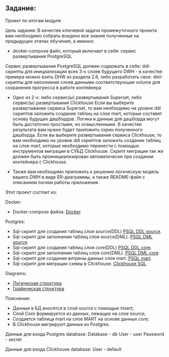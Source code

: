 ## Задание:
Проект по итогам модуля

Цель задания: В качестве ключевой задачи промежуточного проекта вам необходимо собрать воедино все знания полученные на предыдущих этапах обучения, а именно:
 - docker-compose файл, который включает в себя:
	сервис развертывания PostgreSQL
	
Сервис развертывания PostgreSQL должен содержать в себе:
		ddl-скрипты для инициализации всех 3-х слоев будущего DWH - в качестве примера можно взять DHW из раздела 2.6, либо разработать свое.
		dml-скрипты для наполнения слоев данными
		соответствующие volume для сохранения прогресса в работе контейнера
		
 - Одно из 2-х: либо сервис(ы) развертывания Superset, либо сервис(ы) развертывания Clickhouse
	Если вы выберите развертывание сервиса Superset, то вам необходимо на уровне ddl скриптов заложить создание таблиц на слое mart, которые составят основу будущих дашбордов. Логика и данные для дашборда могут быть достаточно простыми, но осмысленными. В качестве результата вам нужно будет приложить скрин полученного дашборда.
	Если вы выберите развертывания сервиса Clickhouse, то вам необходимо на уровне ddl скриптов заложить создание таблиц на слое mart, которые необходимо перенести с помощью инструментов миграции в СУБД Clickhouse. Скрипт миграции так же должен быть проинициализирован автоматически при создании контейнера с Clickhouse.

 - Также вам необходимо приложить к решению логическую модель вашего DWH в виде ER-диаграммы, а также README-файл с описанием логики работы приложения. 

Этот проект состоит из:

Docker:
 - Docker-compose файла.
	[Docker](docker-compose.yml)
	
Postgres:
 - Sql-cкрипт для создания таблиц слоя source(DDL) 
	[PSQL DDL source](postgres/source/aDDL_source.sql).
 - Sql-cкрипт для заполнения таблиц слоя source(DML).
	[PSQL DML source](postgres/source/aDML_source.sql).
 - Sql-cкрипт для создания таблиц слоя core(DDL) 
	[PSQL DDL core](postgres/core/bDDL_core.sql).
 - Sql-cкрипт для заполнения таблиц слоя core(DML).
	[PSQL DML core](postgres/core/bDML_core.sql).
 - Sql-cкрипт для создания витрины данных слоя mart.
	[PSQL mart](postgres/mart/cmart.sql).
 - Sql-cкрипт для миграции схемы в Clickhouse.
	[Clickhouse SQL](clickhouse/scheme.sql)
	
Diagrams:
 -  [Логическая структура](ER-diagram/Logic.jpg)
 -  [Графическая структура](ER-diagram/Graph.jpg)
	
Пояснение:
 - Данные в БД вносятся в слой source с помощью Insert;
 - Слой Core формируется из данных, лежащих на слое source;
 - Создается таблица mart на слое MART на основе данных core;
 - В Clickhouse мигрируют данные из Postgres.

Данные для входа Postgres database:
 Database - db 
 User - user
 Password - secret
 
 Данные для входа Clickhouse database:
 User - default